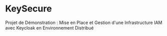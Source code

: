 # KeySecure
Projet de Démonstration : Mise en Place et Gestion d'une Infrastructure IAM avec Keycloak en Environnement Distribué
